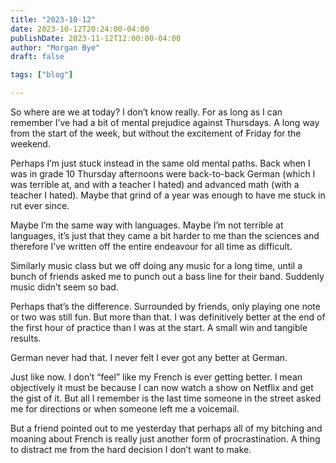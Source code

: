```yaml
---
title: "2023-10-12"
date: 2023-10-12T20:24:00-04:00
publishDate: 2023-11-12T12:00:00-04:00
author: "Morgan Bye"
draft: false

tags: ["blog"]

---
```


So where are we at today? I don’t know really. For as long as I can remember I’ve had a bit of mental prejudice against Thursdays. A long way from the start of the week, but without the excitement of Friday for the weekend.

Perhaps I’m just stuck instead in the same old mental paths. Back when I was in grade 10 Thursday afternoons were back-to-back German (which I was terrible at, and with a teacher I hated) and advanced math (with a teacher I hated). Maybe that grind of a year was enough to have me stuck in rut ever since.

Maybe I’m the same way with languages. Maybe I’m not terrible at languages, it’s just that they came a bit harder to me than the sciences and therefore I’ve written off the entire endeavour for all time as difficult.

Similarly music class but we off doing any music for a long time, until a bunch of friends asked me to punch out a bass line for their band. Suddenly music didn’t seem so bad.

Perhaps that’s the difference. Surrounded by friends, only playing one note or two was still fun. But more than that. I was definitively better at the end of the first hour of practice than I was at the start. A small win and tangible results.

German never had that. I never felt I ever got any better at German.

Just like now. I don’t “feel” like my French is ever getting better. I mean objectively it must be because I can now watch a show on Netflix and get the gist of it. But all I remember is the last time someone in the street asked me for directions or when someone left me a voicemail.

But a friend pointed out to me yesterday that perhaps all of my bitching and moaning about French is really just another form of procrastination. A thing to distract me from the hard decision I don’t want to make.
